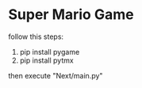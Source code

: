 # Super Mario Game

follow this steps:
1. pip install pygame
2. pip install pytmx

then execute "Next/main.py"
